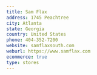```yaml
---
title: Sam Flax
address: 1745 Peachtree
city: Atlanta
state: Georgia
country: United States
phone: 404-352-7200
website: samflaxsouth.com
weburl: https://www.samflax.com
ecommerce: true
type: stores
---
```


